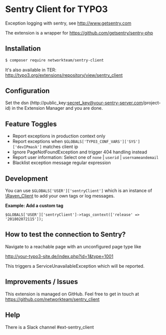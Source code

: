 # Sentry Client for TYPO3

Exception logging with sentry, see http://www.getsentry.com

The extension is a wrapper for https://github.com/getsentry/sentry-php

## Installation

```bash
$ composer require networkteam/sentry-client
```

It's also available in TER: http://typo3.org/extensions/repository/view/sentry_client

## Configuration

Set the dsn (http://public_key:secret_key@your-sentry-server.com/project-id) in the Extension Manager and you are done.

## Feature Toggles

* Report exceptions in production context only
* Report exceptions when `$GLOBALS['TYPO3_CONF_VARS']['SYS']['devIPmask']` matches client ip
* Ignore PageNotFoundException and trigger 404 handling instead
* Report user information: Select one of `none` | `userid` | `usernameandemail`
* Blacklist exception message regular expression

## Development

You can use `$GLOBALS['USER']['sentryClient']` which is an instance of [\Raven_Client](https://github.com/getsentry/sentry-php/blob/master/lib/Raven/Client.php) to add your own tags or log messages.

**Example: Add a custom tag**

`$GLOBALS['USER']['sentryClient']->tags_context(['release' => '201802072115']);`

## How to test the connection to Sentry?

Navigate to a reachable page with an unconfigured page type like 

http://your-typo3-site.de/index.php?id=1&type=1001 

This triggers a ServiceUnavailableException which will be reported.

## Improvements / Issues

This extension is managed on GitHub. Feel free to get in touch at
https://github.com/networkteam/sentry_client

## Help

There is a Slack channel #ext-sentry_client